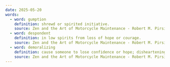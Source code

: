 ```yaml
---
date: 2025-05-20
words:
  - word: gumption
    definition: shrewd or spirited initiative.
    source: Zen and the Art of Motorcycle Maintenance - Robert M. Pirsig
  - word: despondent
    definition: in low spirits from loss of hope or courage.
    source: Zen and the Art of Motorcycle Maintenance - Robert M. Pirsig
  - word: demoralizing
    definition: cause someone to lose confidence or hope; disheartening.
    source: Zen and the Art of Motorcycle Maintenance - Robert M. Pirsig
---
```

